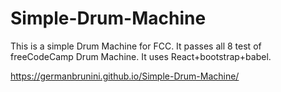 # Simple-Drum-Machine
This is a simple Drum Machine for FCC.  It passes all 8 test of freeCodeCamp Drum Machine. It uses React+bootstrap+babel. 

https://germanbrunini.github.io/Simple-Drum-Machine/
